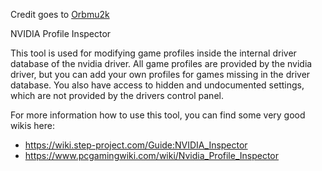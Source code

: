 Credit goes to [Orbmu2k](https://github.com/Orbmu2k)

NVIDIA Profile Inspector

This tool is used for modifying game profiles inside the internal driver database of the nvidia driver. All game profiles are provided by the nvidia driver, but you can add your own profiles for games missing in the driver database. You also have access to hidden and undocumented settings, which are not provided by the drivers control panel.

For more information how to use this tool, you can find some very good wikis here:

- https://wiki.step-project.com/Guide:NVIDIA_Inspector
- https://www.pcgamingwiki.com/wiki/Nvidia_Profile_Inspector
